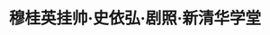 ---
title: 穆桂英挂帅·史依弘·剧照·新清华学堂
tags: 
- Peking Opera
cover: https://cdn.jsdelivr.net/gh/ycythu/assets@main/images/peking opera/cover/20250215.jpg
aside:
  toc: true
---